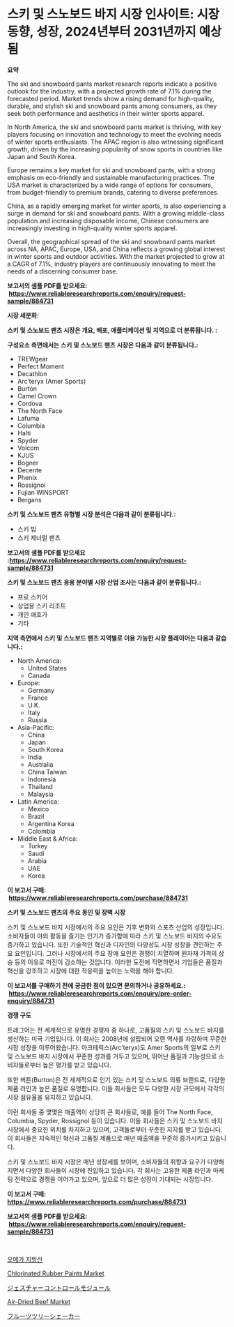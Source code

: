 <p><h1>스키 및 스노보드 바지 시장 인사이트: 시장 동향, 성장, 2024년부터 2031년까지 예상됨</h1></p><p><strong>요약</strong></p>
<p><p>The ski and snowboard pants market research reports indicate a positive outlook for the industry, with a projected growth rate of 7.1% during the forecasted period. Market trends show a rising demand for high-quality, durable, and stylish ski and snowboard pants among consumers, as they seek both performance and aesthetics in their winter sports apparel.</p><p>In North America, the ski and snowboard pants market is thriving, with key players focusing on innovation and technology to meet the evolving needs of winter sports enthusiasts. The APAC region is also witnessing significant growth, driven by the increasing popularity of snow sports in countries like Japan and South Korea.</p><p>Europe remains a key market for ski and snowboard pants, with a strong emphasis on eco-friendly and sustainable manufacturing practices. The USA market is characterized by a wide range of options for consumers, from budget-friendly to premium brands, catering to diverse preferences.</p><p>China, as a rapidly emerging market for winter sports, is also experiencing a surge in demand for ski and snowboard pants. With a growing middle-class population and increasing disposable income, Chinese consumers are increasingly investing in high-quality winter sports apparel.</p><p>Overall, the geographical spread of the ski and snowboard pants market across NA, APAC, Europe, USA, and China reflects a growing global interest in winter sports and outdoor activities. With the market projected to grow at a CAGR of 7.1%, industry players are continuously innovating to meet the needs of a discerning consumer base.</p></p>
<p><strong>보고서의 샘플 PDF를 받으세요: &nbsp;<a href="https://www.reliableresearchreports.com/enquiry/request-sample/884731">https://www.reliableresearchreports.com/enquiry/request-sample/884731</a></strong></p>
<p><strong>시장 세분화:</strong></p>
<p><strong> 스키 및 스노보드 팬츠 시장은 개요, 배포, 애플리케이션 및 지역으로 더 분류됩니다. :</strong></p>
<p><strong>구성요소 측면에서는 스키 및 스노보드 팬츠 시장은 다음과 같이 분류됩니다.:</strong></p>
<p><ul><li>TREWgear</li><li>Perfect Moment</li><li>Decathlon</li><li>Arc’teryx (Amer Sports)</li><li>Burton</li><li>Camel Crown</li><li>Cordova</li><li>The North Face</li><li>Lafuma</li><li>Columbia</li><li>Halti</li><li>Spyder</li><li>Volcom</li><li>KJUS</li><li>Bogner</li><li>Decente</li><li>Phenix</li><li>Rossignol</li><li>Fujian WINSPORT</li><li>Bergans</li></ul></p>
<p><strong> 스키 및 스노보드 팬츠 유형별 시장 분석은 다음과 같이 분류됩니다.:</strong></p>
<p><ul><li>스키 빕</li><li>스키 제너럴 팬츠</li></ul></p>
<p><strong>보고서의 샘플 PDF를 받으세요 :<a href="https://www.reliableresearchreports.com/enquiry/request-sample/884731">https://www.reliableresearchreports.com/enquiry/request-sample/884731</a></strong></p>
<p><strong> 스키 및 스노보드 팬츠 응용 분야별 시장 산업 조사는 다음과 같이 분류됩니다.:</strong></p>
<p><ul><li>프로 스키어</li><li>상업용 스키 리조트</li><li>개인 애호가</li><li>기타</li></ul></p>
<p><strong>지역 측면에서 스키 및 스노보드 팬츠 지역별로 이용 가능한 시장 플레이어는 다음과 같습니다.:</strong></p>
<p><ul>
    <li>
        North America:
        <ul>
            <li>United States</li>
            <li>Canada</li>
        </ul>
    </li>
    <li>
        Europe:
        <ul>
            <li>Germany</li>
            <li>France</li>
            <li>U.K.</li>
            <li>Italy</li>
            <li>Russia</li>
        </ul>
    </li>
    <li>
        Asia-Pacific:
        <ul>
            <li>China</li>
            <li>Japan</li>
            <li>South Korea</li>
            <li>India</li>
            <li>Australia</li>
            <li>China Taiwan</li>
            <li>Indonesia</li>
            <li>Thailand</li>
            <li>Malaysia</li>
        </ul>
    </li>
    <li>
        Latin America:
        <ul>
            <li>Mexico</li>
            <li>Brazil</li>
            <li>Argentina Korea</li>
            <li>Colombia</li>
        </ul>
    </li>
    <li>
        Middle East & Africa:
        <ul>
            <li>Turkey</li>
            <li>Saudi</li>
            <li>Arabia</li>
            <li>UAE</li>
            <li>Korea</li>
        </ul>
    </li>
    </ul></p>
<p><strong>이 보고서 구매: &nbsp;<a href="https://www.reliableresearchreports.com/purchase/884731">https://www.reliableresearchreports.com/purchase/884731</a></strong></p>
<p><strong>스키 및 스노보드 팬츠의 주요 동인 및 장벽 시장</strong></p>
<p><p>스키 및 스노보드 바지 시장에서의 주요 요인은 기후 변화와 스포츠 산업의 성장입니다. 소비자들이 야외 활동을 즐기는 인기가 증가함에 따라 스키 및 스노보드 바지의 수요도 증가하고 있습니다. 또한 기술적인 혁신과 디자인의 다양성도 시장 성장을 견인하는 주요 요인입니다. 그러나 시장에서의 주요 장애 요인은 경쟁이 치열하며 원자재 가격의 상승 등의 이유로 마진이 감소하는 것입니다. 이러한 도전에 직면하면서 기업들은 품질과 혁신을 강조하고 시장에 대한 적응력을 높이는 노력을 해야 합니다.</p></p>
<p><strong>이 보고서를 구매하기 전에 궁금한 점이 있으면 문의하거나 공유하세요.: &nbsp;<a href="https://www.reliableresearchreports.com/enquiry/pre-order-enquiry/884731">https://www.reliableresearchreports.com/enquiry/pre-order-enquiry/884731</a></strong></p>
<p><strong>경쟁 구도</strong></p>
<p><p>트레그어는 전 세계적으로 유명한 경쟁자 중 하나로, 고품질의 스키 및 스노보드 바지를 생산하는 미국 기업입니다. 이 회사는 2008년에 설립되어 오랜 역사를 자랑하며 꾸준한 시장 성장을 이루어왔습니다. 아크테릭스(Arc’teryx)도 Amer Sports의 일부로 스키 및 스노보드 바지 시장에서 꾸준한 성과를 거두고 있으며, 뛰어난 품질과 기능성으로 소비자들로부터 높은 평가를 받고 있습니다.</p><p>또한 버튼(Burton)은 전 세계적으로 인기 있는 스키 및 스노보드 의류 브랜드로, 다양한 제품 라인과 높은 품질로 유명합니다. 이들 회사들은 모두 다양한 시장 규모에서 각각의 시장 점유율을 유지하고 있습니다.</p><p>이런 회사들 중 몇몇은 매출액이 상당히 큰 회사들로, 예를 들어 The North Face, Columbia, Spyder, Rossignol 등이 있습니다. 이들 회사들은 스키 및 스노보드 바지 시장에서 중요한 위치를 차지하고 있으며, 고객들로부터 꾸준한 지지를 받고 있습니다. 이 회사들은 지속적인 혁신과 고품질 제품으로 매년 매출액을 꾸준히 증가시키고 있습니다.</p><p>스키 및 스노보드 바지 시장은 매년 성장세를 보이며, 소비자들의 취향과 요구가 다양해지면서 다양한 회사들이 시장에 진입하고 있습니다. 각 회사는 고유한 제품 라인과 마케팅 전략으로 경쟁을 이어가고 있으며, 앞으로 더 많은 성장이 기대되는 시장입니다.</p></p>
<p><strong>이 보고서 구매: &nbsp; <a href="https://www.reliableresearchreports.com/purchase/884731">https://www.reliableresearchreports.com/purchase/884731</a></strong></p>
<p><strong>보고서의 샘플 PDF를 받으세요: &nbsp;<a href="https://www.reliableresearchreports.com/enquiry/request-sample/884731">https://www.reliableresearchreports.com/enquiry/request-sample/884731</a></strong><strong></strong></p>
<p>&nbsp;</p>
<p><p><a href="https://github.com/idcefvhkdut6/Market-Research-Report-List-1/blob/main/12094451376.md">오메가 지방산</a></p><p><a href="https://issuu.com/reportprime-2/docs/chlorinated-rubber-paints-market-size-2030.pptx">Chlorinated Rubber Paints Market</a></p><p><a href="https://github.com/ppmazlotr77499/Market-Research-Report-List-1/blob/main/87613241714.md">ジェスチャーコントロールモジュール</a></p><p><a href="https://view.publitas.com/reportprime-1/air-dried-beef-market-provides-a-comprehensive-analysis-including-a-macro-overview-of-the-market-as-well-as-micro-details-such-as-market-size-and-competitive-landscape/">Air-Dried Beef Market</a></p><p><a href="https://github.com/joaejkdzgyljvo6/Market-Research-Report-List-1/blob/main/51510341715.md">フルーツツリーシェーカー</a></p></p>